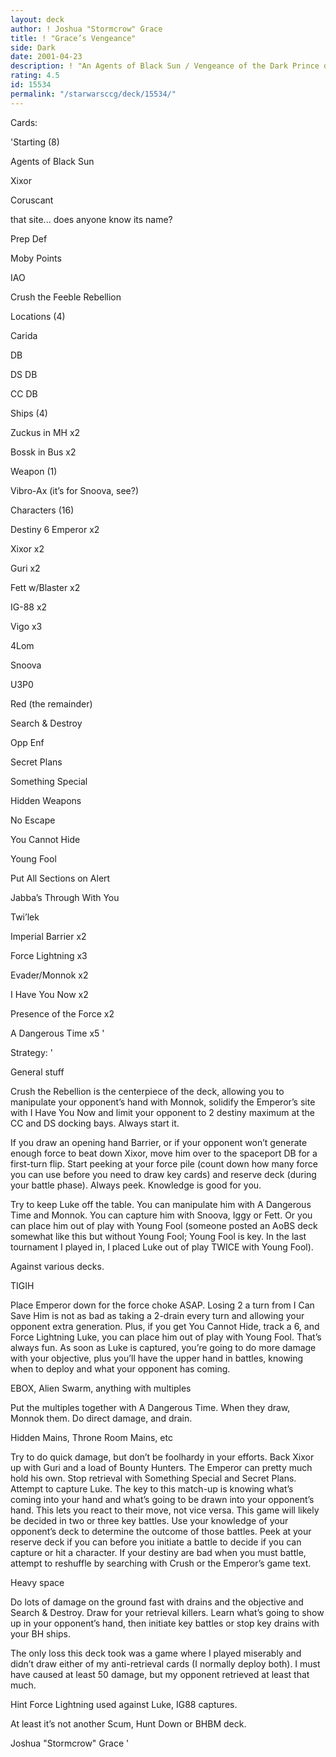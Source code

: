 ```yaml
---
layout: deck
author: ! Joshua "Stormcrow" Grace
title: ! "Grace’s Vengeance"
side: Dark
date: 2001-04-23
description: ! "An Agents of Black Sun / Vengeance of the Dark Prince deck that lets you have lots of fun with pasty-face."
rating: 4.5
id: 15534
permalink: "/starwarsccg/deck/15534/"
---
```

Cards: 

'Starting (8)

Agents of Black Sun

Xixor

Coruscant

that site... does anyone know its name?

Prep Def

Moby Points

IAO

Crush the Feeble Rebellion


Locations (4)

Carida

 DB

DS  DB

CC  DB


Ships (4)

Zuckus in MH x2

Bossk in Bus x2


Weapon (1)

Vibro-Ax (it’s for Snoova, see?)


Characters (16)

Destiny 6 Emperor x2

Xixor x2

Guri x2

Fett w/Blaster x2

IG-88 x2

Vigo x3

4Lom

Snoova

U3P0


Red (the remainder)

Search & Destroy

Opp Enf

Secret Plans

Something Special

Hidden Weapons

No Escape

You Cannot Hide

Young Fool

Put All Sections on Alert

Jabba’s Through With You

Twi’lek

Imperial Barrier x2

Force Lightning x3

Evader/Monnok x2

I Have You Now x2

Presence of the Force x2

A Dangerous Time x5 '

Strategy: '

General stuff


Crush the Rebellion is the centerpiece of the deck, allowing you to manipulate your opponent’s hand with Monnok, solidify the Emperor’s site with I Have You Now and limit your opponent to 2 destiny maximum at the CC and DS docking bays. Always start it.


If you draw an opening hand Barrier, or if your opponent won’t generate enough force to beat down Xixor, move him over to the spaceport DB for a first-turn flip. Start peeking at your force pile (count down how many force you can use before you need to draw key cards) and reserve deck (during your battle phase). Always peek. Knowledge is good for you.


Try to keep Luke off the table. You can manipulate him with A Dangerous Time and Monnok. You can capture him with Snoova, Iggy or Fett. Or you can place him out of play with Young Fool (someone posted an AoBS deck somewhat like this but without Young Fool; Young Fool is key. In the last tournament I played in, I placed Luke out of play TWICE with Young Fool).


Against various decks.


TIGIH

Place Emperor down for the force choke ASAP. Losing 2 a turn from I Can Save Him is not as bad as taking a 2-drain every turn and allowing your opponent extra generation. Plus, if you get You Cannot Hide, track a 6, and Force Lightning Luke, you can place him out of play with Young Fool. That’s always fun. As soon as Luke is captured, you’re going to do more damage with your objective, plus you’ll have the upper hand in battles, knowing when to deploy and what your opponent has coming.


EBOX, Alien Swarm, anything with multiples

Put the multiples together with A Dangerous Time. When they draw, Monnok them. Do direct damage, and drain.


Hidden Mains, Throne Room Mains, etc

Try to do quick damage, but don’t be foolhardy in your efforts. Back Xixor up with Guri and a load of Bounty Hunters. The Emperor can pretty much hold his own. Stop retrieval with Something Special and Secret Plans. Attempt to capture Luke. The key to this match-up is knowing what’s coming into your hand and what’s going to be drawn into your opponent’s hand. This lets you react to their move, not vice versa. This game will likely be decided in two or three key battles. Use your knowledge of your opponent’s deck to determine the outcome of those battles. Peek at your reserve deck if you can before you initiate a battle to decide if you can capture or hit a character. If your destiny are bad when you must battle, attempt to reshuffle by searching with Crush or the Emperor’s game text.


Heavy space

Do lots of damage on the ground fast with drains and the objective and Search & Destroy. Draw for your retrieval killers. Learn what’s going to show up in your opponent’s hand, then initiate key battles or stop key drains with your BH ships.


The only loss this deck took was a game where I played miserably and didn’t draw either of my anti-retrieval cards (I normally deploy both). I must have caused at least 50 damage, but my opponent retrieved at least that much.


Hint Force Lightning used against Luke, IG88 captures.


At least it’s not another Scum, Hunt Down or BHBM deck.


Joshua "Stormcrow" Grace '
